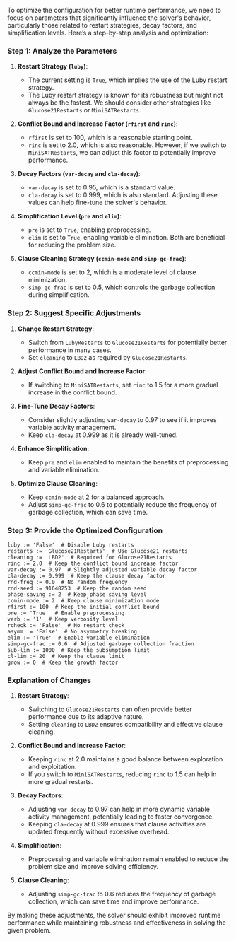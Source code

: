 To optimize the configuration for better runtime performance, we need to focus on parameters that significantly influence the solver's behavior, particularly those related to restart strategies, decay factors, and simplification levels. Here’s a step-by-step analysis and optimization:

### Step 1: Analyze the Parameters

1. **Restart Strategy (`luby`)**:
   - The current setting is `True`, which implies the use of the Luby restart strategy.
   - The Luby restart strategy is known for its robustness but might not always be the fastest. We should consider other strategies like `Glucose21Restarts` or `MiniSATRestarts`.

2. **Conflict Bound and Increase Factor (`rfirst` and `rinc`)**:
   - `rfirst` is set to 100, which is a reasonable starting point.
   - `rinc` is set to 2.0, which is also reasonable. However, if we switch to `MiniSATRestarts`, we can adjust this factor to potentially improve performance.

3. **Decay Factors (`var-decay` and `cla-decay`)**:
   - `var-decay` is set to 0.95, which is a standard value.
   - `cla-decay` is set to 0.999, which is also standard. Adjusting these values can help fine-tune the solver's behavior.

4. **Simplification Level (`pre` and `elim`)**:
   - `pre` is set to `True`, enabling preprocessing.
   - `elim` is set to `True`, enabling variable elimination. Both are beneficial for reducing the problem size.

5. **Clause Cleaning Strategy (`ccmin-mode` and `simp-gc-frac`)**:
   - `ccmin-mode` is set to 2, which is a moderate level of clause minimization.
   - `simp-gc-frac` is set to 0.5, which controls the garbage collection during simplification.

### Step 2: Suggest Specific Adjustments

1. **Change Restart Strategy**:
   - Switch from `LubyRestarts` to `Glucose21Restarts` for potentially better performance in many cases.
   - Set `cleaning` to `LBD2` as required by `Glucose21Restarts`.

2. **Adjust Conflict Bound and Increase Factor**:
   - If switching to `MiniSATRestarts`, set `rinc` to 1.5 for a more gradual increase in the conflict bound.

3. **Fine-Tune Decay Factors**:
   - Consider slightly adjusting `var-decay` to 0.97 to see if it improves variable activity management.
   - Keep `cla-decay` at 0.999 as it is already well-tuned.

4. **Enhance Simplification**:
   - Keep `pre` and `elim` enabled to maintain the benefits of preprocessing and variable elimination.

5. **Optimize Clause Cleaning**:
   - Keep `ccmin-mode` at 2 for a balanced approach.
   - Adjust `simp-gc-frac` to 0.6 to potentially reduce the frequency of garbage collection, which can save time.

### Step 3: Provide the Optimized Configuration

```plaintext
luby := 'False'  # Disable Luby restarts
restarts := 'Glucose21Restarts'  # Use Glucose21 restarts
cleaning := 'LBD2'  # Required for Glucose21Restarts
rinc := 2.0  # Keep the conflict bound increase factor
var-decay := 0.97  # Slightly adjusted variable decay factor
cla-decay := 0.999  # Keep the clause decay factor
rnd-freq := 0.0  # No random frequency
rnd-seed := 91648253  # Keep the random seed
phase-saving := 2  # Keep phase saving level
ccmin-mode := 2  # Keep clause minimization mode
rfirst := 100  # Keep the initial conflict bound
pre := 'True'  # Enable preprocessing
verb := '1'  # Keep verbosity level
rcheck := 'False'  # No restart check
asymm := 'False'  # No asymmetry breaking
elim := 'True'  # Enable variable elimination
simp-gc-frac := 0.6  # Adjusted garbage collection fraction
sub-lim := 1000  # Keep the subsumption limit
cl-lim := 20  # Keep the clause limit
grow := 0  # Keep the growth factor
```

### Explanation of Changes

1. **Restart Strategy**:
   - Switching to `Glucose21Restarts` can often provide better performance due to its adaptive nature.
   - Setting `cleaning` to `LBD2` ensures compatibility and effective clause cleaning.

2. **Conflict Bound and Increase Factor**:
   - Keeping `rinc` at 2.0 maintains a good balance between exploration and exploitation.
   - If you switch to `MiniSATRestarts`, reducing `rinc` to 1.5 can help in more gradual restarts.

3. **Decay Factors**:
   - Adjusting `var-decay` to 0.97 can help in more dynamic variable activity management, potentially leading to faster convergence.
   - Keeping `cla-decay` at 0.999 ensures that clause activities are updated frequently without excessive overhead.

4. **Simplification**:
   - Preprocessing and variable elimination remain enabled to reduce the problem size and improve solving efficiency.

5. **Clause Cleaning**:
   - Adjusting `simp-gc-frac` to 0.6 reduces the frequency of garbage collection, which can save time and improve performance.

By making these adjustments, the solver should exhibit improved runtime performance while maintaining robustness and effectiveness in solving the given problem.